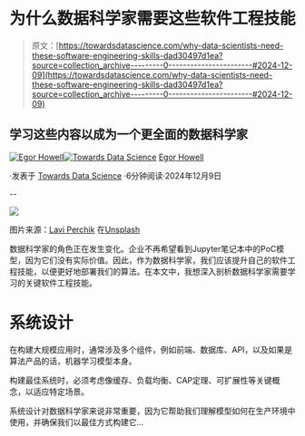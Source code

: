 # 为什么数据科学家需要这些软件工程技能

> 原文：[https://towardsdatascience.com/why-data-scientists-need-these-software-engineering-skills-dad30497d1ea?source=collection_archive---------0-----------------------#2024-12-09](https://towardsdatascience.com/why-data-scientists-need-these-software-engineering-skills-dad30497d1ea?source=collection_archive---------0-----------------------#2024-12-09)

## 学习这些内容以成为一个更全面的数据科学家

[](https://medium.com/@egorhowell?source=post_page---byline--dad30497d1ea--------------------------------)[![Egor Howell](../Images/1f796e828f1625440467d01dcc3e40cd.png)](https://medium.com/@egorhowell?source=post_page---byline--dad30497d1ea--------------------------------)[](https://towardsdatascience.com/?source=post_page---byline--dad30497d1ea--------------------------------)[![Towards Data Science](../Images/a6ff2676ffcc0c7aad8aaf1d79379785.png)](https://towardsdatascience.com/?source=post_page---byline--dad30497d1ea--------------------------------) [Egor Howell](https://medium.com/@egorhowell?source=post_page---byline--dad30497d1ea--------------------------------)

·发表于 [Towards Data Science](https://towardsdatascience.com/?source=post_page---byline--dad30497d1ea--------------------------------) ·6分钟阅读·2024年12月9日

--

![](../Images/25684eb7c8341d429cb7218e249fbd49.png)

图片来源：[Lavi Perchik](https://unsplash.com/@laviperchik?utm_source=medium&utm_medium=referral) 在[Unsplash](https://unsplash.com/?utm_source=medium&utm_medium=referral)

数据科学家的角色正在发生变化。企业不再希望看到Jupyter笔记本中的PoC模型，因为它们没有实际价值。因此，作为数据科学家，我们应该提升自己的软件工程技能，以便更好地部署我们的算法。在本文中，我想深入剖析数据科学家需要学习的关键软件工程技能。

# 系统设计

在构建大规模应用时，通常涉及多个组件，例如前端、数据库、API，以及如果是算法产品的话，机器学习模型本身。

构建最佳系统时，必须考虑像缓存、负载均衡、CAP定理、可扩展性等关键概念，以适应特定场景。

系统设计对数据科学家来说非常重要，因为它帮助我们理解模型如何在生产环境中使用，并确保我们以最佳方式构建它...
